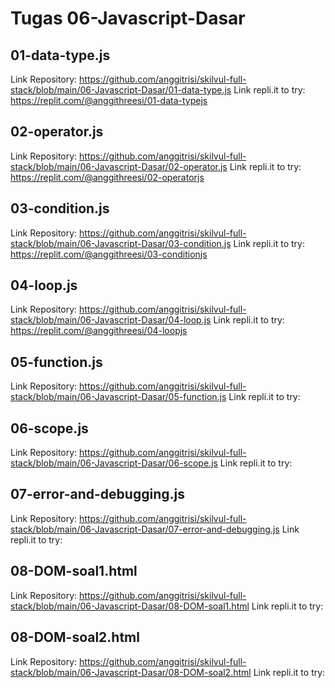 # Tugas 06-Javascript-Dasar

## 01-data-type.js
Link Repository: https://github.com/anggitrisi/skilvul-full-stack/blob/main/06-Javascript-Dasar/01-data-type.js
Link repli.it to try: https://replit.com/@anggithreesi/01-data-typejs

## 02-operator.js
Link Repository: https://github.com/anggitrisi/skilvul-full-stack/blob/main/06-Javascript-Dasar/02-operator.js
Link repli.it to try: https://replit.com/@anggithreesi/02-operatorjs

## 03-condition.js
Link Repository: https://github.com/anggitrisi/skilvul-full-stack/blob/main/06-Javascript-Dasar/03-condition.js
Link repli.it to try: https://replit.com/@anggithreesi/03-conditionjs

## 04-loop.js
Link Repository: https://github.com/anggitrisi/skilvul-full-stack/blob/main/06-Javascript-Dasar/04-loop.js
Link repli.it to try: https://replit.com/@anggithreesi/04-loopjs

## 05-function.js
Link Repository: https://github.com/anggitrisi/skilvul-full-stack/blob/main/06-Javascript-Dasar/05-function.js
Link repli.it to try:

## 06-scope.js
Link Repository: https://github.com/anggitrisi/skilvul-full-stack/blob/main/06-Javascript-Dasar/06-scope.js
Link repli.it to try:

## 07-error-and-debugging.js
Link Repository: https://github.com/anggitrisi/skilvul-full-stack/blob/main/06-Javascript-Dasar/07-error-and-debugging.js
Link repli.it to try:

## 08-DOM-soal1.html
Link Repository: https://github.com/anggitrisi/skilvul-full-stack/blob/main/06-Javascript-Dasar/08-DOM-soal1.html
Link repli.it to try:

## 08-DOM-soal2.html
Link Repository: https://github.com/anggitrisi/skilvul-full-stack/blob/main/06-Javascript-Dasar/08-DOM-soal2.html
Link repli.it to try: